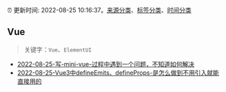 :alarm_clock: 更新时间: 2022-08-25 10:16:37。[来源分类](../README.md)、[标签分类](../TAGS.md)、[时间分类](../TIMELINE.md)

## Vue


> 关键字：`Vue`、`ElementUI`



- [2022-08-25-写-mini-vue-过程中遇到一个问题，不知道如何解决](https://www.v2ex.com/t/875357) 
- [2022-08-25-Vue3中defineEmits、defineProps-是怎么做到不用引入就能直接用的](https://toutiao.io/k/5u5mrh5) 
